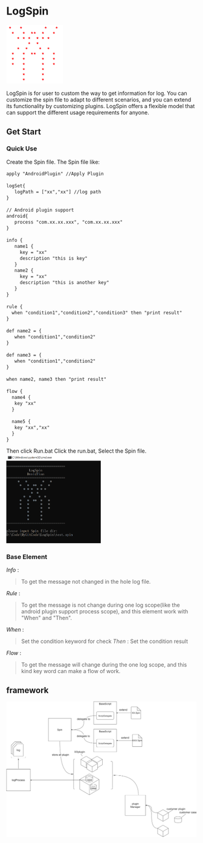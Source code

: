 # LogSpin  
<img src="Spin.png" width="150px" alt="Spin Logo" />


 LogSpin is for user to custom the way to get information for log. You can customize the spin file to adapt to different scenarios, and you can extend its functionality by customizing plugins. LogSpin offers a flexible model that can support the different usage requirements for anyone.

## Get Start
### Quick Use
Create the Spin file. The Spin file like:
~~~
apply "AndroidPlugin" //Apply Plugin

logSet{
   logPath = ["xx","xx"] //log path
}

// Android plugin support
android{
   process "com.xx.xx.xxx", "com.xx.xx.xxx"
}

info {
   name1 {
     key = "xx"
     description "this is key"
   }
   name2 {
     key = "xx"
     description "this is another key"
   }
}

rule {
  when "condition1","condition2","condition3" then "print result"
}

def name2 = {
   when "condition1","condition2"
}

def name3 = {
   when "condition1","condition2"
}

when name2, name3 then "print result"

flow {
  name4 {
   key "xx"
  }

  name5 {
   key "xx","xx"
  }
}

~~~
Then click Run.bat
Click the run.bat, Select the Spin file.  
<img src="Run.png" width="250px" />
### Base Element
   *Info* :
   > To get the message not changed in the hole log file.
  
   *Rule* :
   > To get the message is not change during one log scope(like the android plugin support process scope), and this element work with "When" and "Then".
    
   *When* :
   > Set the condition keyword for check 
   *Then* :
   > Set the condition result
   
   *Flow* :
   > To get the message will change during the one log scope, and this kind key word can make a flow of work.

## framework
<img src="design.png" />